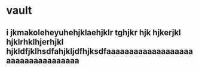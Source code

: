 # vault
## i jkmakoleheyuhehjklaehjklr tghjkr hjk hjkerjkl hjklrhklhjerhjkl hjkldfjklhsdfahjkljdfhjksdfaaaaaaaaaaaaaaaaaaaaaaaaaaaaaaaaaaa
